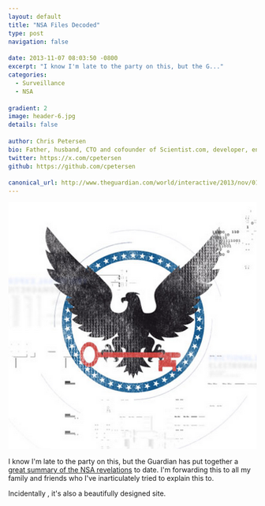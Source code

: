 ```yaml
---
layout: default
title: "NSA Files Decoded"
type: post
navigation: false

date: 2013-11-07 08:03:50 -0800
excerpt: "I know I'm late to the party on this, but the G..."
categories:
  - Surveillance
  - NSA

gradient: 2
image: header-6.jpg
details: false

author: Chris Petersen
bio: Father, husband, CTO and cofounder of Scientist.com, developer, entrepreneur and technologist.
twitter: https://x.com/cpetersen
github: https://github.com/cpetersen

canonical_url: http://www.theguardian.com/world/interactive/2013/nov/01/snowden-nsa-files-surveillance-revelations-decoded#section/1
---
```



  ![97b47b7b0953c1148e2055e07d3a6568.png](/assets/import/97b47b7b0953c1148e2055e07d3a6568.png)

 I know I'm late to the party on this, but the Guardian has put together a   [great summary of the NSA revelations](http://www.theguardian.com/world/interactive/2013/nov/01/snowden-nsa-files-surveillance-revelations-decoded)   to date. I'm forwarding this to all my family and friends who I've inarticulately tried to explain this to.

 Incidentally , it's also a beautifully designed site.


